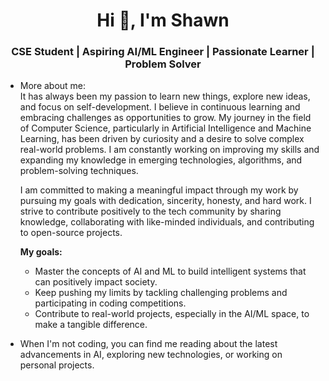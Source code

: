<h1 align="center">Hi 👋, I'm Shawn</h1>
<h3 align="center">CSE Student | Aspiring AI/ML Engineer | Passionate Learner | Problem Solver</h3>

- More about me:  
  It has always been my passion to learn new things, explore new ideas, and focus on self-development. I believe in continuous learning and embracing challenges as opportunities to grow. My journey in the field of Computer Science, particularly in Artificial Intelligence and Machine Learning, has been driven by curiosity and a desire to solve complex real-world problems. I am constantly working on improving my skills and expanding my knowledge in emerging technologies, algorithms, and problem-solving techniques.  
 
  I am committed to making a meaningful impact through my work by pursuing my goals with dedication, sincerity, honesty, and hard work. I strive to contribute positively to the tech community by sharing knowledge, collaborating with like-minded individuals, and contributing to open-source projects.  
  
  **My goals:**  
  - Master the concepts of AI and ML to build intelligent systems that can positively impact society.  
  - Keep pushing my limits by tackling challenging problems and participating in coding competitions.  
  - Contribute to real-world projects, especially in the AI/ML space, to make a tangible difference.  

- When I'm not coding, you can find me reading about the latest advancements in AI, exploring new technologies, or working on personal projects.  
